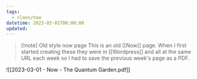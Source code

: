 ```yaml
---
tags:
  - class/now
datetime: 2023-03-01T00:00:00
updated: 
---
```

> [!note] Old style now page
> This is an old [[Now]] page. When I first started creating these they were in [[Wordpress]] and all at the same URL each week so I had to save the previous week's page as a PDF. 

![[2023-03-01 - Now  - The Quantum Garden.pdf]]
